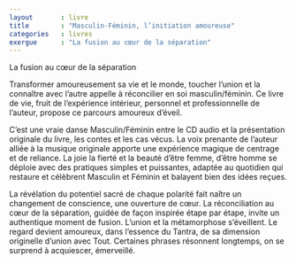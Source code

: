 ```yaml
---
layout       : livre
title        : "Masculin-Féminin, l’initiation amoureuse"
categories   : livres
exergue      : "La fusion au cœur de la séparation"
---
```


La fusion au cœur de la séparation

Transformer amoureusement sa vie et le monde, toucher l’union et la connaître avec l’autre appelle à réconcilier en soi masculin/féminin. Ce livre de vie, fruit de l’expérience intérieur, personnel et professionnelle de l’auteur, propose ce parcours amoureux d’éveil.

C’est une vraie danse Masculin/Féminin entre le CD audio et la présentation originale du livre, les contes et les cas vécus. La voix prenante de l’auteur alliée à la musique originale apporte une expérience magique de centrage et de reliance. La joie la fierté et la beauté d’être femme, d’être homme se déploie avec des pratiques simples et puissantes, adaptée au quotidien qui restaure et célèbrent Masculin et Féminin et balayent bien des idées reçues.

La révélation du potentiel sacré de chaque polarité fait naître un changement de conscience, une ouverture de cœur. La réconciliation au cœur de la séparation, guidée de façon inspirée étape par étape, invite un authentique moment de fusion. L’union et la métamorphose s’éveillent. Le regard devient amoureux, dans l’essence du Tantra, de sa dimension originelle d’union avec Tout. Certaines phrases résonnent longtemps, on se surprend à acquiescer, émerveillé.

